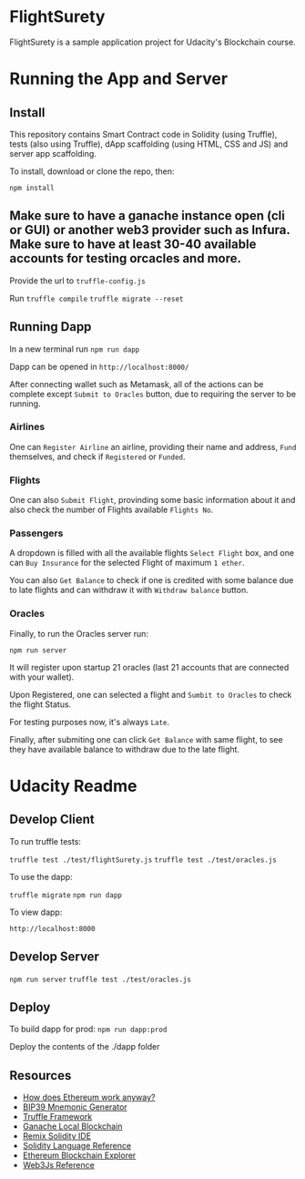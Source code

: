 # FlightSurety

FlightSurety is a sample application project for Udacity's Blockchain course.

# Running the App and Server

## Install

This repository contains Smart Contract code in Solidity (using Truffle), tests (also using Truffle), dApp scaffolding (using HTML, CSS and JS) and server app scaffolding.

To install, download or clone the repo, then:

`npm install`

## Make sure to have a ganache instance open (cli or GUI) or another web3 provider such as Infura. Make sure to have at least 30-40 available accounts for testing orcacles and more.

Provide the url to `truffle-config.js`

Run
`truffle compile`
`truffle migrate --reset`

## Running Dapp

In a new terminal run
`npm run dapp`

Dapp can be opened in
`http://localhost:8000/`

After connecting wallet such as Metamask, all of the actions can be complete except `Submit to Oracles` button, due to requiring the server to be running.

### Airlines
One can `Register Airline` an airline, providing their name and address, `Fund` themselves, and check if `Registered` or `Funded`.

### Flights
One can also `Submit Flight`, provinding some basic information about it and also check the number of Flights available `Flights No`.

### Passengers
A dropdown is filled with all the available flights `Select Flight` box, and one can `Buy Insurance` for the selected Flight of maximum `1 ether`.

You can also `Get Balance` to check if one is credited with some balance due to late flights and can withdraw it with `Withdraw balance` button.

### Oracles 
Finally, to run the Oracles server run:

`npm run server`

It will register upon startup 21 oracles (last 21 accounts that are connected with your wallet).

Upon Registered, one can selected a flight and `Sumbit to Oracles` to check the flight Status. 

For testing purposes now, it's always `Late`.

Finally, after submiting one can click `Get Balance` with same flight, to see they have available balance to withdraw due to the late flight.


# Udacity Readme
## Develop Client

To run truffle tests:

`truffle test ./test/flightSurety.js`
`truffle test ./test/oracles.js`

To use the dapp:

`truffle migrate`
`npm run dapp`

To view dapp:

`http://localhost:8000`

## Develop Server

`npm run server`
`truffle test ./test/oracles.js`

## Deploy

To build dapp for prod:
`npm run dapp:prod`

Deploy the contents of the ./dapp folder


## Resources

* [How does Ethereum work anyway?](https://medium.com/@preethikasireddy/how-does-ethereum-work-anyway-22d1df506369)
* [BIP39 Mnemonic Generator](https://iancoleman.io/bip39/)
* [Truffle Framework](http://truffleframework.com/)
* [Ganache Local Blockchain](http://truffleframework.com/ganache/)
* [Remix Solidity IDE](https://remix.ethereum.org/)
* [Solidity Language Reference](http://solidity.readthedocs.io/en/v0.4.24/)
* [Ethereum Blockchain Explorer](https://etherscan.io/)
* [Web3Js Reference](https://github.com/ethereum/wiki/wiki/JavaScript-API)